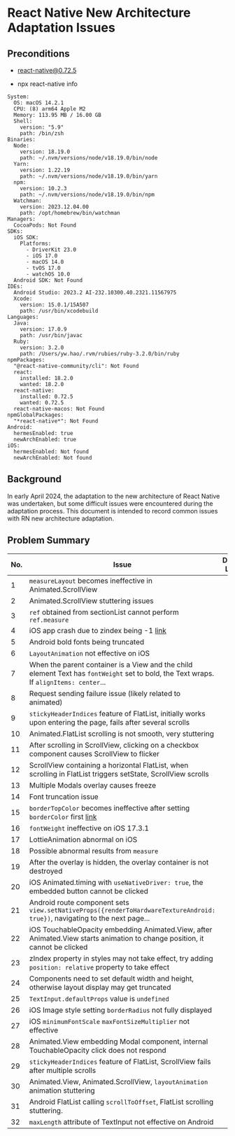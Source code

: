 # React Native New Architecture Adaptation Issues

## Preconditions

- react-native@0.72.5

- npx react-native info

```
System:
  OS: macOS 14.2.1
  CPU: (8) arm64 Apple M2
  Memory: 113.95 MB / 16.00 GB
  Shell:
    version: "5.9"
    path: /bin/zsh
Binaries:
  Node:
    version: 18.19.0
    path: ~/.nvm/versions/node/v18.19.0/bin/node
  Yarn:
    version: 1.22.19
    path: ~/.nvm/versions/node/v18.19.0/bin/yarn
  npm:
    version: 10.2.3
    path: ~/.nvm/versions/node/v18.19.0/bin/npm
  Watchman:
    version: 2023.12.04.00
    path: /opt/homebrew/bin/watchman
Managers:
  CocoaPods: Not Found
SDKs:
  iOS SDK:
    Platforms:
      - DriverKit 23.0
      - iOS 17.0
      - macOS 14.0
      - tvOS 17.0
      - watchOS 10.0
  Android SDK: Not Found
IDEs:
  Android Studio: 2023.2 AI-232.10300.40.2321.11567975
  Xcode:
    version: 15.0.1/15A507
    path: /usr/bin/xcodebuild
Languages:
  Java:
    version: 17.0.9
    path: /usr/bin/javac
  Ruby:
    version: 3.2.0
    path: /Users/yw.hao/.rvm/rubies/ruby-3.2.0/bin/ruby
npmPackages:
  "@react-native-community/cli": Not Found
  react:
    installed: 18.2.0
    wanted: 18.2.0
  react-native:
    installed: 0.72.5
    wanted: 0.72.5
  react-native-macos: Not Found
npmGlobalPackages:
  "*react-native*": Not Found
Android:
  hermesEnabled: true
  newArchEnabled: true
iOS:
  hermesEnabled: Not found
  newArchEnabled: Not found
```

## Background

In early April 2024, the adaptation to the new architecture of React Native was undertaken, but some difficult issues were encountered during the adaptation process. This document is intended to record common issues with RN new architecture adaptation.

## Problem Summary

| No. | Issue                                                                                                                                   | Demo Link | Description |
| --- | --------------------------------------------------------------------------------------------------------------------------------------- | --------- | ----------- |
| 1   | `measureLayout` becomes ineffective in Animated.ScrollView                                                                              |           |             |
| 2   | Animated.ScrollView stuttering issues                                                                                                   |           |             |
| 3   | `ref` obtained from sectionList cannot perform `ref.measure`                                                                            |           |             |
| 4   | iOS app crash due to zindex being -1 [link](https://github.com/facebook/react-native/issues/40736)                                      |           |             |
| 5   | Android bold fonts being truncated                                                                                                      |           |             |
| 6   | `LayoutAnimation` not effective on iOS                                                                                                  |           |             |
| 7   | When the parent container is a View and the child element Text has `fontWeight` set to bold, the Text wraps. If `alignItems: center`... |           |             |
| 8   | Request sending failure issue (likely related to animated)                                                                              |           |             |
| 9   | `stickyHeaderIndices` feature of FlatList, initially works upon entering the page, fails after several scrolls                          |           |             |
| 10  | Animated.FlatList scrolling is not smooth, very stuttering                                                                              |           |             |
| 11  | After scrolling in ScrollView, clicking on a checkbox component causes ScrollView to flicker                                            |           |             |
| 12  | ScrollView containing a horizontal FlatList, when scrolling in FlatList triggers setState, ScrollView scrolls                           |           |             |
| 13  | Multiple Modals overlay causes freeze                                                                                                   |           |             |
| 14  | Font truncation issue                                                                                                                   |           |             |
| 15  | `borderTopColor` becomes ineffective after setting `borderColor` first [link](https://github.com/facebook/react-native/issues/38335)    |           |             |
| 16  | `fontWeight` ineffective on iOS 17.3.1                                                                                                  |           |             |
| 17  | LottieAnimation abnormal on iOS                                                                                                         |           |             |
| 18  | Possible abnormal results from `measure`                                                                                                |           |             |
| 19  | After the overlay is hidden, the overlay container is not destroyed                                                                     |           |             |
| 20  | iOS Animated.timing with `useNativeDriver: true`, the embedded button cannot be clicked                                                 |           |             |
| 21  | Android route component sets `view.setNativeProps({renderToHardwareTextureAndroid: true})`, navigating to the next page...              |           |             |
| 22  | iOS TouchableOpacity embedding Animated.View, after Animated.View starts animation to change position, it cannot be clicked             |           |             |
| 23  | zIndex property in styles may not take effect, try adding `position: relative` property to take effect                                  |           |             |
| 24  | Components need to set default width and height, otherwise layout display may get truncated                                             |           |             |
| 25  | `TextInput.defaultProps` value is `undefined`                                                                                           |           |             |
| 26  | iOS Image style setting `borderRadius` not fully displayed                                                                              |           |             |
| 27  | iOS `minimumFontScale` `maxFontSizeMultiplier` not effective                                                                            |           |             |
| 28  | Animated.View embedding Modal component, internal TouchableOpacity click does not respond                                               |           |             |
| 29  | `stickyHeaderIndices` feature of FlatList, ScrollView fails after multiple scrolls                                                      |           |             |
| 30  | Animated.View, Animated.ScrollView, `layoutAnimation` animation stuttering                                                              |           |             |
| 31  | Android FlatList calling `scrollToOffset`, FlatList scrolling stuttering.                                                               |           |             |
| 32  | `maxLength` attribute of TextInput not effective on Android                                                                             |           |             |
